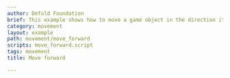 ```yaml
---
author: Defold Foundation
brief: This example shows how to move a game object in the direction it is rotated/facing.
category: movement
layout: example
path: movement/move_forward
scripts: move_forward.script
tags: movement
title: Move forward

---
```


